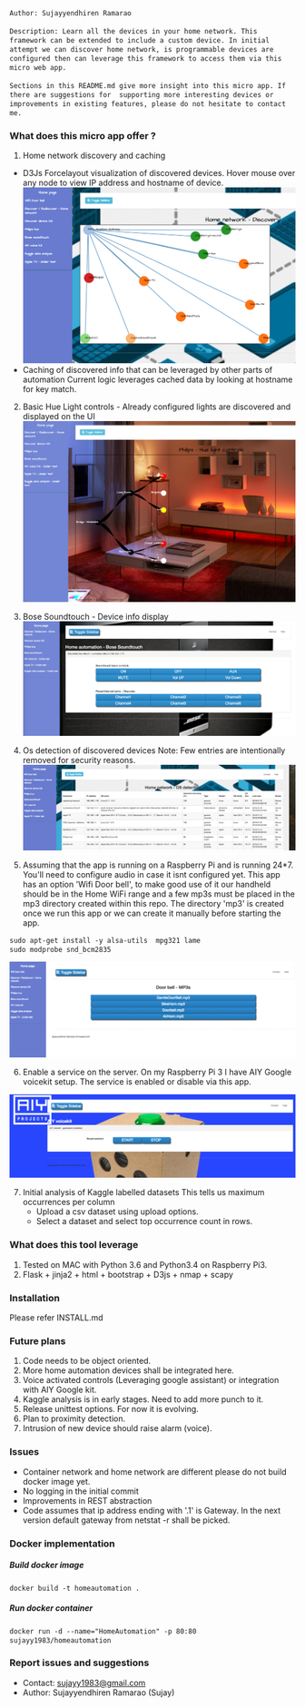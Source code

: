 ```
Author: Sujayyendhiren Ramarao

Description: Learn all the devices in your home network. This framework can be extended to include a custom device. In initial attempt we can discover home network, is programmable devices are configured then can leverage this framework to access them via this micro web app.

Sections in this README.md give more insight into this micro app. If there are suggestions for  supporting more interesting devices or improvements in existing features, please do not hesitate to contact me.
```

### What does this micro app offer ?

1. Home network discovery and caching 
  - D3Js Forcelayout visualization of discovered devices. Hover mouse over any node to view
       IP address and hostname of device.
       ![Discovered home network](/static/img/samplenw.png)
  - Caching of discovered info that can be leveraged by other parts of automation
        Current logic leverages cached data by looking at hostname for key match.

2. Basic Hue Light controls - Already configured lights are discovered and displayed on the UI
   ![Philips Hue view](/static/img/samplehue.png)

3. Bose Soundtouch - Device info display
   ![BoseSoundtouch view](/static/img/samplebose.png)

4. Os detection of discovered devices 
   Note: Few entries are intentionally removed for security reasons.
   ![OS detection of home devices](/static/img/sampleosdetect.png)

5. Assuming that the app is running on a Raspberry Pi and is running 24*7. You'll need to configure audio in case it isnt configured yet. This app has an option 'Wifi Door bell', to make good use of it our handheld should be in the Home WiFi range and a few mp3s must be placed in the mp3 directory created within this repo. The directory 'mp3' is created once we run this app or we can create it manually before starting the app.

```
sudo apt-get install -y alsa-utils  mpg321 lame
sudo modprobe snd_bcm2835
```

![Wifi based doorbell](/static/img/samplewifidoorbell.png)

6. Enable a service on the server. On my Raspberry Pi 3 I have AIY Google voicekit setup. The service is enabled or disable via this app.

![Google AIY service control](/static/img/sampleaiy.png)

7. Initial analysis of Kaggle labelled datasets
   This tells us maximum occurrences per column
   - Upload a csv dataset using upload options.
   - Select a dataset and select top occurrence count in rows.


### What does this tool leverage
1. Tested on MAC with Python 3.6 and Python3.4 on Raspberry Pi3.
2. Flask + jinja2 + html + bootstrap + D3js + nmap + scapy


### Installation 
Please refer INSTALL.md

### Future plans
1. Code needs to be object oriented.
2. More home automation devices shall be integrated here.
3. Voice activated controls (Leveraging google assistant) 
   or integration with AIY Google kit.
4. Kaggle analysis is in early stages. Need to add more punch to it.
5. Release unittest options. For now it is evolving.
6. Plan to proximity detection.
7. Intrusion of new device should raise alarm (voice).


### Issues
- Container network and home network are different please do not build docker image yet.
- No logging in the initial commit
- Improvements in REST abstraction 
- Code assumes that ip address ending with '.1' is Gateway. In the next version default gateway from netstat -r shall be picked.


### Docker implementation

##### Build docker image
```
docker build -t homeautomation .
```

##### Run docker container
```
docker run -d --name="HomeAutomation" -p 80:80 sujayy1983/homeautomation
```

### Report issues and suggestions
- Contact: sujayy1983@gmail.com
- Author: Sujayyendhiren Ramarao (Sujay)
